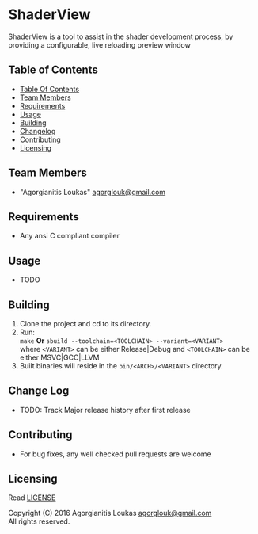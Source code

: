 # ShaderView

ShaderView is a tool to assist in the shader development process,
by providing a configurable, live reloading preview window

## <a name="toc"/> Table of Contents
 * [Table Of Contents](#toc)
 * [Team Members](#team)
 * [Requirements](#requirements)
 * [Usage](#usage)
 * [Building](#building)
 * [Changelog](#changelog)
 * [Contributing](#contributing)
 * [Licensing](#licensing)

## <a name="team"/> Team Members
 * "Agorgianitis Loukas" <agorglouk@gmail.com>

## <a name="requirements"/> Requirements
 * Any ansi C compliant compiler

## <a name="usage"/> Usage
 * TODO

## <a name="building"/> Building
 1. Clone the project and cd to its directory.
 2. Run:  
    `make` **Or** `sbuild --toolchain=<TOOLCHAIN> --variant=<VARIANT>`  
    where `<VARIANT>` can be either Release|Debug and `<TOOLCHAIN>` can be either MSVC|GCC|LLVM
 3. Built binaries will reside in the `bin/<ARCH>/<VARIANT>` directory.

## <a name="changelog"/> Change Log
 * TODO: Track Major release history after first release

## <a name="contributing"/> Contributing
 * For bug fixes, any well checked pull requests are welcome

## <a name="licensing"/> Licensing
Read [LICENSE](LICENSE.md)  

Copyright (C) 2016 Agorgianitis Loukas <agorglouk@gmail.com>  
All rights reserved.
